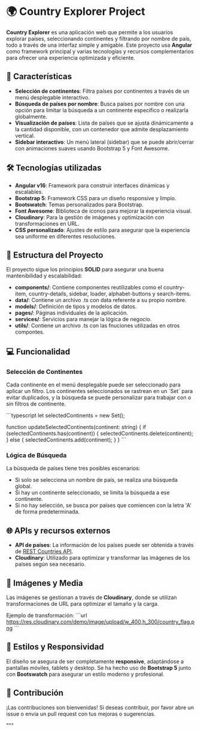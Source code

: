 # 🌍 Country Explorer Project

**Country Explorer** es una aplicación web que permite a los usuarios explorar países, seleccionando continentes y filtrando por nombre de país, todo a través de una interfaz simple y amigable. Este proyecto usa **Angular** como framework principal y varias tecnologías y recursos complementarios para ofrecer una experiencia optimizada y eficiente.

## 🚀 Características

- **Selección de continentes**: Filtra países por continentes a través de un menú desplegable interactivo.
- **Búsqueda de países por nombre**: Busca países por nombre con una opción para limitar la búsqueda a un continente específico o realizarla globalmente.
- **Visualización de países**: Lista de países que se ajusta dinámicamente a la cantidad disponible, con un contenedor que admite desplazamiento vertical.
- **Sidebar interactivo**: Un menú lateral (sidebar) que se puede abrir/cerrar con animaciones suaves usando Bootstrap 5 y Font Awesome.

## 🛠️ Tecnologías utilizadas

- **Angular v16**: Framework para construir interfaces dinámicas y escalables.
- **Bootstrap 5**: Framework CSS para un diseño responsive y limpio.
- **Bootswatch**: Temas personalizados para Bootstrap.
- **Font Awesome**: Biblioteca de iconos para mejorar la experiencia visual.
- **Cloudinary**: Para la gestión de imágenes y optimización con transformaciones en URL.
- **CSS personalizado**: Ajustes de estilo para asegurar que la experiencia sea uniforme en diferentes resoluciones.

## 📂 Estructura del Proyecto

El proyecto sigue los principios **SOLID** para asegurar una buena mantenibilidad y escalabilidad:

- **components/**: Contiene componentes reutilizables como el country-item, country-details, sidebar, loader, alphabet-buttons y search-items.
- **data/**: Contiene un archivo .ts con data referente a su propio nombre.
- **models/**: Definición de tipos y modelos de datos.
- **pages/**: Páginas individuales de la aplicación.
- **services/**: Servicios para manejar la lógica de negocio.
- **utils/**: Contiene un archivo .ts con las fnuciones utilizadas en otros compontes.


## 💻 Funcionalidad

### Selección de Continentes
Cada continente en el menú desplegable puede ser seleccionado para aplicar un filtro. Los continentes seleccionados se rastrean en un \`Set\` para evitar duplicados, y la búsqueda se puede personalizar para trabajar con o sin filtros de continente.

\`\`\`typescript
let selectedContinents = new Set<string>();

function updateSelectedContinents(continent: string) {
  if (selectedContinents.has(continent)) {
    selectedContinents.delete(continent);
  } else {
    selectedContinents.add(continent);
  }
}
\`\`\`

### Lógica de Búsqueda
La búsqueda de países tiene tres posibles escenarios:
- Si solo se selecciona un nombre de país, se realiza una búsqueda global.
- Si hay un continente seleccionado, se limita la búsqueda a ese continente.
- Si no hay selección, se busca por países que comiencen con la letra 'A' de forma predeterminada.

## 🌐 APIs y recursos externos

- **API de países**: La información de los países puede ser obtenida a través de [REST Countries API](https://countries.trevorblades.com/).
- **Cloudinary**: Utilizado para optimizar y transformar las imágenes de los países según sea necesario.

## 📸 Imágenes y Media
Las imágenes se gestionan a través de **Cloudinary**, donde se utilizan transformaciones de URL para optimizar el tamaño y la carga.

Ejemplo de transformación:
\`\`\`url
https://res.cloudinary.com/demo/image/upload/w_400,h_300/country_flag.png
\`\`\`

## 🎨 Estilos y Responsividad

El diseño se asegura de ser completamente **responsive**, adaptándose a pantallas móviles, tablets y desktop. Se ha hecho uso de **Bootstrap 5** junto con **Bootswatch** para asegurar un estilo moderno y profesional.

## 🤝 Contribución

¡Las contribuciones son bienvenidas! Si deseas contribuir, por favor abre un issue o envía un pull request con tus mejoras o sugerencias.

"""
